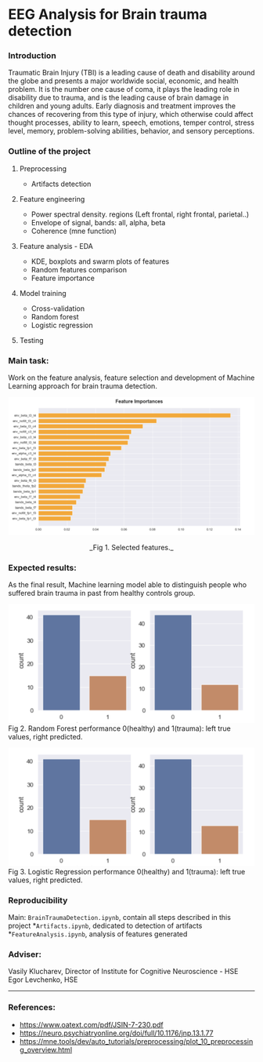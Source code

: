 # EEG Analysis for Brain trauma detection

### Introduction

Traumatic Brain Injury (TBI) is a leading cause of death and disability around the globe and presents a major worldwide social, economic, and health problem. It is the number one cause of coma, it plays the leading role in disability due to trauma, and is the leading cause of brain damage in children and young adults. Early diagnosis and treatment improves the chances of recovering from this type of injury, which otherwise could affect thought processes, ability to learn, speech, emotions, temper control, stress level, memory, problem-solving abilities, behavior, and sensory perceptions.

### Outline of the project

1. Preprocessing
    * Artifacts detection
2. Feature engineering
    * Power spectral density. regions (Left frontal, right frontal, parietal..)
    * Envelope of signal, bands: all, alpha, beta
    * Coherence (mne function)
3. Feature analysis - EDA
    * KDE, boxplots and swarm plots of features
    * Random features comparison
    * Feature importance
4. Model training
    * Cross-validation
    * Random forest
    * Logistic regression

5. Testing


### Main task:

Work on the feature analysis, feature selection and development of Machine Learning approach for brain trauma detection.

![Features](images/features.png)
<center>_Fig 1. Selected features._</center>

### Expected results:

As the final result, Machine learning model able to distinguish people who suffered brain trauma in past from healthy controls group.

![Random Forest](images/randomFor.png)
Fig 2. Random Forest performance 0(healthy) and 1(trauma): left true values, right predicted.

![Logistic Regression](images/logisticReg.png)
Fig 3. Logistic Regression performance 0(healthy) and 1(trauma): left true values, right predicted.

### Reproducibility

Main: `BrainTraumaDetection.ipynb`, contain all steps described in this project
*`Artifacts.ipynb`, dedicated to detection of artifacts
*`FeatureAnalysis.ipynb`, analysis of features generated

### Adviser:

Vasily Klucharev, Director of Institute for Cognitive Neuroscience - HSE
Egor Levchenko, HSE
________________________________________________

### References:
* https://www.oatext.com/pdf/JSIN-7-230.pdf
* https://neuro.psychiatryonline.org/doi/full/10.1176/jnp.13.1.77
* https://mne.tools/dev/auto_tutorials/preprocessing/plot_10_preprocessing_overview.html